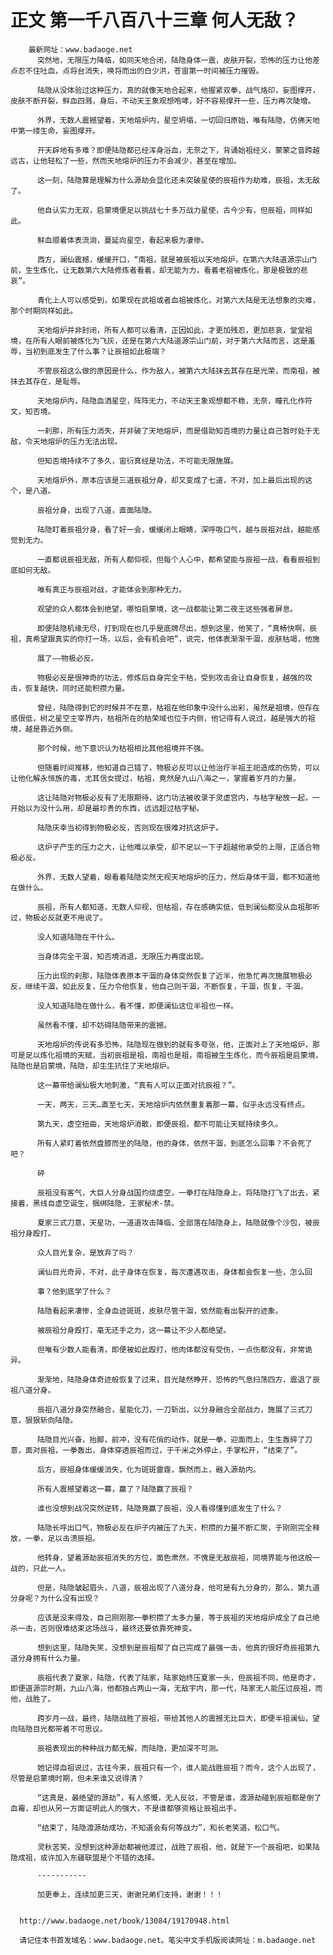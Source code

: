 # 正文 第一千八百八十三章 何人无敌？
        最新网址：www.badaoge.net
          突然地，无限压力降临，如同天地合闭，陆隐身体一震，皮肤开裂，恐怖的压力让他差点忍不住吐血，点将台消失，唤将而出的白少洪，苍宙第一时间被压力摧毁。
      
          陆隐从没体验过这种压力，真的就像天地合起来，他握紧双拳，战气烙印，妄图撑开，皮肤不断开裂，鲜血四溅，身后，不动天王象观想咆哮，好不容易撑开一些，压力再次陡增。
      
          外界，无数人震撼望着，天地熔炉内，星空坍塌，一切回归原始，唯有陆隐，仿佛天地中第一缕生命，妄图撑开。
      
          开天辟地有多难？即便陆隐都已经浑身浴血，无奈之下，背诵始祖经义，蒙蒙之音跨越远古，让他轻松了一些，然而天地熔炉的压力不会减少，甚至在增加。
      
          这一刻，陆隐算是理解为什么源劫会显化还未突破星使的辰祖作为劫难，辰祖，太无敌了。
      
          他自认实力无双，启蒙境便足以挑战七十多万战力星使，古今少有，但辰祖，同样如此。
      
          鲜血顺着体表流淌，蔓延向星空，看起来极为凄惨。
      
          西方，澜仙震撼，缓缓开口，“南祖，就是被辰祖以天地熔炉，在第六大陆道源宗山门前，生生炼化，让无数第六大陆修炼者看着，却无能为力，看着老祖被炼化，那是极致的悲哀”。
      
          青化上人可以感受到，如果现在武祖或者血祖被炼化，对第六大陆是无法想象的灾难，那个时期同样如此。
      
          天地熔炉并非封闭，所有人都可以看清，正因如此，才更加残忍，更加悲哀，堂堂祖境，在所有人眼前被炼化为飞灰，还是在第六大陆道源宗山门前，对于第六大陆而言，这是羞辱，当初到底发生了什么事？让辰祖如此极端？
      
          不管辰祖这么做的原因是什么，作为敌人，被第六大陆抹去其存在是光荣，而南祖，被抹去其存在，是耻辱。
      
          天地熔炉内，陆隐血洒星空，阵阵无力，不动天王象观想都不稳，无奈，瞳孔化作符文，知否境。
      
          一刹那，所有压力消失，并非破了天地熔炉，而是借助知否境的力量让自己暂时处于无敌，令天地熔炉的压力无法出现。
      
          但知否境持续不了多久，宙衍真经是功法，不可能无限施展。
      
          天地熔炉外，原本应该是三道辰祖分身，却又变成了七道，不对，加上最后出现的这个，是八道。
      
          辰祖分身，出现了八道，直面陆隐。
      
          陆隐盯着辰祖分身，看了好一会，缓缓闭上眼睛，深呼吸口气，越与辰祖对战，越能感觉到无力。
      
          一直都说辰祖无敌，所有人都仰视，但每个人心中，都希望能与辰祖一战，看看辰祖到底如何无敌。
      
          唯有真正与辰祖对战，才能体会到那种无力。
      
          观望的众人都体会到绝望，哪怕启蒙境，这一战都能让第二夜王这些强者屏息。
      
          即便陆隐机缘无尽，打到现在也几乎是底牌尽出，想到这里，他笑了，“真畅快啊，辰祖，真希望跟真实的你打一场，以后，会有机会吧”，说完，他体表渐渐干涸，皮肤枯竭，他施
      
          展了——物极必反。
      
          物极必反是很神奇的功法，修炼后自身完全干枯，受到攻击会让自身恢复，越强的攻击，恢复越快，同时还能积攒力量。
      
          曾经，陆隐得到它的时候并不在意，枯祖在他印象中没什么出彩，虽然是祖境，但存在感很低，树之星空主宰界内，枯祖所在的枯荣域也位于内侧，他记得有人说过，越是强大的祖境，越是靠近外侧。
      
          那个时候，他下意识认为枯祖相比其他祖境并不强。
      
          但随着时间推移，他知道自己错了，物极必反可以让他治疗半祖王祀造成的伤势，可以让他化解永恒族的毒，尤其信女提过，枯祖，竟然是九山八海之一，掌握着岁月的力量。
      
          这让陆隐对物极必反有了无限期待，这门功法被收录于灵虚宫内，与枯字秘放一起，一开始以为没什么用，却是最珍贵的东西，远远超过枯字秘。
      
          陆隐庆幸当初得到物极必反，否则现在很难对抗这炉子。
      
          这炉子产生的压力之大，让他难以承受，却不足以一下子超越他承受的上限，正适合物极必反。
      
          外界，无数人望着，眼看着陆隐突然无视天地熔炉的压力，然后身体干涸，都不知道他在做什么。
      
          辰祖，所有人都知道，无数人仰视，但枯祖，存在感确实低，低到澜仙都没从血祖那听过，物极必反就更不用说了。
      
          没人知道陆隐在干什么。
      
          当身体完全干涸，知否境消退，无限压力再度出现。
      
          压力出现的刹那，陆隐体表原本干涸的身体突然恢复了近半，他急忙再次施展物极必反，继续干涸，如此反复，压力令他恢复，他自己则干涸，不断恢复，干涸，恢复，干涸。
      
          没人知道陆隐在做什么，看不懂，即便澜仙这位半祖也一样。
      
          虽然看不懂，却不妨碍陆隐带来的震撼。
      
          天地熔炉的传说有多恐怖，陆隐现在做到的就有多夸张，他，正面对上了天地熔炉，那可是足以炼化祖境的天赋，当初辰祖是祖，南祖也是祖，南祖被生生炼化，而今辰祖是启蒙境，陆隐也是启蒙境，陆隐，却生生抗住了天地熔炉。
      
          这一幕带给澜仙极大地刺激，“真有人可以正面对抗辰祖？”。
      
          一天，两天，三天…直至七天，天地熔炉内依然重复着那一幕，似乎永远没有终点。
      
          第九天，虚空扭曲，天地熔炉消散，即便辰祖，都不可能让天赋持续多久。
      
          所有人紧盯着依然盘膝而坐的陆隐，他的身体，依然干涸，到底怎么回事？不会死了吧？
      
          砰
      
          辰祖没有客气，大巨人分身战国灼烧虚空，一拳打在陆隐身上，将陆隐打飞了出去，紧接着，黑线自虚空诞生，捆绑陆隐，王家秘术-禁。
      
          夏家三式刀意，天星功，一道道攻击降临，全部落在陆隐身上，陆隐就像个沙包，被辰祖分身殴打。
      
          众人目光复杂，是放弃了吗？
      
          澜仙目光奇异，不对，此子身体在恢复，每次遭遇攻击，身体都会恢复一些，怎么回
      
          事？他到底学了什么？
      
          陆隐看起来凄惨，全身血迹斑斑，皮肤尽管干涸，依然能看出裂开的迹象。
      
          被辰祖分身殴打，毫无还手之力，这一幕让不少人都绝望。
      
          但唯有少数人能看清，即便被如此殴打，他肉体都没有受伤，一点伤都没有，非常诡异。
      
          渐渐地，陆隐身体奇迹般恢复了过来，目光陡然睁开，恐怖的气息扫荡四方，震退了辰祖八道分身。
      
          辰祖八道分身突然融合，星能化刀，一刀斩出，以分身融合全部战力，施展了三式刀意，狠狠斩向陆隐。
      
          陆隐目光兴奋，抬脚，前冲，没有花俏的动作，就是一拳，迎面而上，生生轰碎了刀意，面对辰祖，一拳轰出，身体穿透辰祖而过，于千米之外停止，手掌松开，“结束了”。
      
          后方，辰祖身体缓缓消失，化为斑斑雷霆，飘然而上，融入源劫内。
      
          所有人震撼望着这一幕，赢了？陆隐赢了辰祖？
      
          谁也没想到战况突然逆转，陆隐竟赢了辰祖，没人看得懂到底发生了什么？
      
          陆隐长呼出口气，物极必反在炉子内被压了九天，积攒的力量不断汇聚，于刚刚完全释放，一拳，足以击溃辰祖。
      
          他转身，望着源劫辰祖消失的方位，面色肃然，不愧是无敌辰祖，同境界能与他这般一战的，只此一人。
      
          但是，陆隐皱起眉头，八道，辰祖出现了八道分身，他可是有九分身的，那么，第九道分身呢？为什么没有出现？
      
          应该是没来得及，自己刚刚那一拳积攒了太多力量，等于辰祖的天地熔炉成全了自己绝杀一击，否则很难结束这场战斗，最终还要依靠死神变。
      
          想到这里，陆隐失笑，没想到是辰祖帮了自己完成了最强一击，他真的很好奇辰祖第九道分身拥有什么力量。
      
          辰祖代表了夏家，陆隐，代表了陆家，陆家始终压夏家一头，但辰祖不同，他是奇才，即便道源宗时期，九山八海，他都独占两山一海，无敌宇内，那一代，陆家无人能压过辰祖，而他，战胜了。
      
          跨岁月一战，最终，陆隐战胜了辰祖，带给其他人的震撼无比巨大，即便半祖澜仙，望向陆隐目光都带着不可思议。
      
          辰祖表现出的种种战力都无解，而陆隐，更加深不可测。
      
          她记得血祖说过，古往今来，辰祖只有一个，谁人能战胜辰祖？而今，这个人出现了，尽管是启蒙境时期，但未来谁又说得清？
      
          “这真是，最绝望的源劫”，有人感慨，无人反驳，不管是谁，渡源劫碰到辰祖都是倒了血霉，却也从另一方面证明此人的强大，不是谁都够资格让辰祖出手。
      
          “结束了，陆隐渡源劫成功，不知道会有何等战力”，和长老笑道，松口气。
      
          灵秋苦笑，没想到这种源劫都被他渡过，战胜了辰祖，他，就是下一个辰祖吧，如果陆隐成祖，或许加入东疆联盟是个不错的选择。
      
          -----------
      
          加更奉上，连续加更三天，谢谢兄弟们支持，谢谢！！！
      
      
      http://www.badaoge.net/book/13084/19170948.html
      
      请记住本书首发域名：www.badaoge.net。笔尖中文手机版阅读网址：m.badaoge.net